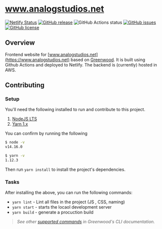 # www.analogstudios.net

[![Netlify Status](https://api.netlify.com/api/v1/badges/3fa92afb-5d4d-4e27-a483-7eb64cdbe181/deploy-status)](https://app.netlify.com/sites/practical-fermat-fa2c48/deploys)
[![GitHub release](https://img.shields.io/github/tag/AnalogStudiosRI/www.analogstudios.net.svg)](https://github.com/AnalogStudiosRI/www.analogstudios.net/tags)
![GitHub Actions status](https://github.com/AnalogStudiosRI/www.analogstudios.net/workflows/Main%20Integration/badge.svg)
[![GitHub issues](https://img.shields.io/github/issues-pr-raw/AnalogStudiosRI/www.analogstudios.net.svg)](https://github.com/AnalogStudiosRI/www.analogstudios.net/issues)
[![GitHub license](https://img.shields.io/badge/license-Apache2.0-blue.svg)](https://raw.githubusercontent.com/AnalogStudiosRI/www.analogstudios.net/master/LICENSE.md)


## Overview
Frontend website for [www.analogstudios.net](https://www.analogstudios.net) based on [Greenwood](https://www.analogstudios.net).  It is built using Github Actions and deployed to Netlify.  The backend is (currently) hosted in AWS.


## Contributing

### Setup
You'll need the following installed to run and contribute to this project.

1. [NodeJS LTS](https://nodejs.org/)
1. [Yarn 1.x](https://classic.yarnpkg.com/)

You can confirm by running the following 
```sh
$ node -v
v14.16.0

$ yarn -v
1.12.3
```

Then run `yarn install` to install the project's dependencies.

### Tasks

After installing the above, you can run the following commands:

- `yarn lint` - Lint all files in the project (JS , CSS, naming)
- `yarn start` - starts the locaol development server
- `yarn build` - generate a procuction build

> _See other [supported commands](https://www.greenwoodjs.io/docs/#cli) in Greenwood's CLI documentation._